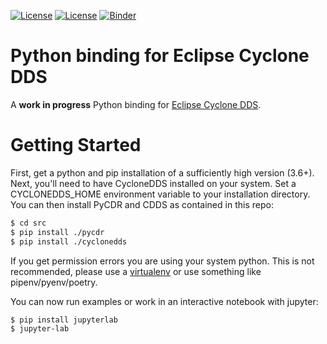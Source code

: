 [![License](https://img.shields.io/badge/License-EPL%202.0-blue)](https://choosealicense.com/licenses/epl-2.0/)
[![License](https://img.shields.io/badge/License-EDL%201.0-blue)](https://choosealicense.com/licenses/edl-1.0/)
[![Binder](https://mybinder.org/badge_logo.svg)](https://mybinder.org/v2/gh/thijsmie/cyclonedds-python/InteractiveTutorial?filepath=binder%2Findex.ipynb)

# Python binding for Eclipse Cyclone DDS

A **work in progress** Python binding for [Eclipse Cyclone DDS][1].

[1]: https://github.com/eclipse-cyclonedds/cyclonedds/

# Getting Started

First, get a python and pip installation of a sufficiently high version (3.6+). Next, you'll need to have CycloneDDS installed on your system. Set a CYCLONEDDS_HOME environment variable to your installation directory. You can then install PyCDR and CDDS as contained in this repo:

```bash
$ cd src
$ pip install ./pycdr
$ pip install ./cyclonedds
```

If you get permission errors you are using your system python. This is not recommended, please use a [virtualenv](https://docs.python.org/3/tutorial/venv.html) or use something like pipenv/pyenv/poetry.

You can now run examples or work in an interactive notebook with jupyter:

```bash
$ pip install jupyterlab
$ jupyter-lab
```
